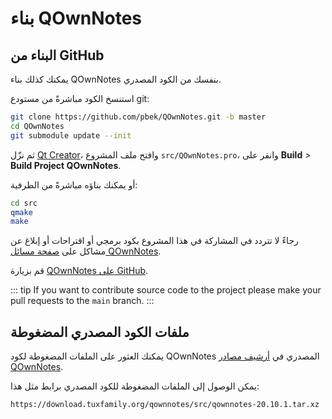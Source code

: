 # بناء QOwnNotes

## البناء من GitHub

يمكنك كذلك بناء QOwnNotes بنفسك من الكود المصدري.

استنسخ الكود مباشرةً من مستودع git:

```bash
git clone https://github.com/pbek/QOwnNotes.git -b master
cd QOwnNotes
git submodule update --init
```

ثم نزّل [Qt Creator](https://www.qt.io/download-open-source)، وافتح ملف المشروع `src/QOwnNotes.pro`، وانقر على **Build** &gt; **Build Project QOwnNotes**.

أو يمكنك بناؤه مباشرةً من الطرفية:

```bash
cd src
qmake
make
```

رجاءً لا تتردد في المشاركة في هذا المشروع بكود برمجي أو اقتراحات أو إبلاغ عن مشاكل على [صفحة مسائل QOwnNotes](https://github.com/pbek/QOwnNotes/issues).

قم بزيارة [QOwnNotes على GitHub](https://github.com/pbek/QOwnNotes).

::: tip
If you want to contribute source code to the project please make your pull requests to the  `main` branch.
:::

## ملفات الكود المصدري المضغوطة

يمكنك العثور على الملفات المضغوطة لكود QOwnNotes المصدري في [أرشيف مصادر QOwnNotes](https://download.tuxfamily.org/qownnotes/src/).

يمكن الوصول إلى الملفات المضغوطة للكود المصدري برابط مثل هذا:

`https://download.tuxfamily.org/qownnotes/src/qownnotes-20.10.1.tar.xz`
